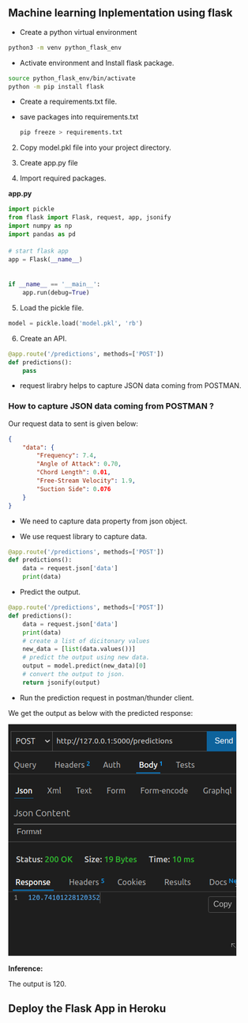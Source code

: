 ## Machine learning Inplementation using flask

- Create a python virtual environment

```bash
python3 -m venv python_flask_env
```

- Activate environment and Install flask package.

```bash
source python_flask_env/bin/activate
python -m pip install flask
```

- Create a requirements.txt file.

- save packages into requirements.txt

    ```bash
    pip freeze > requirements.txt
    ```

2. Copy model.pkl file into your project directory.

3. Create app.py file

4. Import required packages.

**app.py**

```py
import pickle
from flask import Flask, request, app, jsonify
import numpy as np
import pandas as pd

# start flask app
app = Flask(__name__)


if __name__ == '__main__':
    app.run(debug=True)
```

5. Load the pickle file.

```py
model = pickle.load('model.pkl', 'rb')
```

6. Create an API.

```py
@app.route('/predictions', methods=['POST'])
def predictions():
    pass
```

- request lirabry helps to capture JSON data coming from POSTMAN.

### How to capture JSON data coming from POSTMAN ?

Our request data to sent is given below:

```json
{
    "data": {
        "Frequency": 7.4,
        "Angle of Attack": 0.70,
        "Chord Length": 0.01,
        "Free-Stream Velocity": 1.9,
        "Suction Side": 0.076
    }
}
```

- We need to capture data property from json object.

- We use request library to capture data.

```py
@app.route('/predictions', methods=['POST'])
def predictions():
    data = request.json['data']
    print(data)
```

- Predict the output.

```py
@app.route('/predictions', methods=['POST'])
def predictions():
    data = request.json['data']
    print(data)
    # create a list of dicitonary values
    new_data = [list(data.values())]
    # predict the output using new data.
    output = model.predict(new_data)[0]
    # convert the output to json.
    return jsonify(output)
```

- Run the prediction request in postman/thunder client.

We get the output as below with the predicted response:

![](./images/1.png) 

**Inference:**

The output is 120.

## Deploy the Flask App in Heroku






